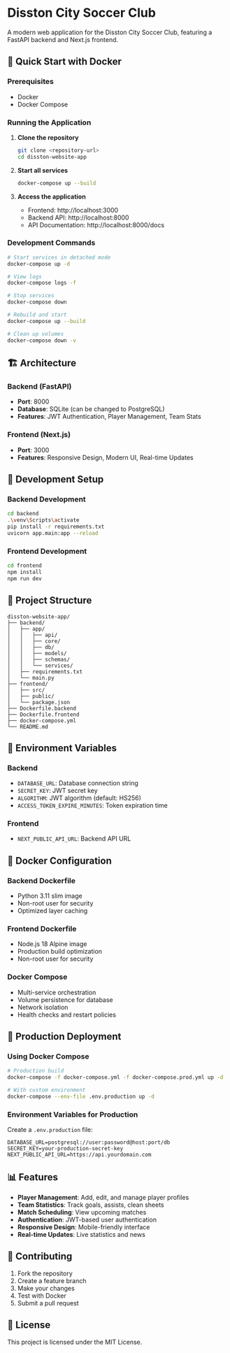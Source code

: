 # Disston City Soccer Club

A modern web application for the Disston City Soccer Club, featuring a FastAPI backend and Next.js frontend.

## 🚀 Quick Start with Docker

### Prerequisites
- Docker
- Docker Compose

### Running the Application

1. **Clone the repository**
   ```bash
   git clone <repository-url>
   cd disston-website-app
   ```

2. **Start all services**
   ```bash
   docker-compose up --build
   ```

3. **Access the application**
   - Frontend: http://localhost:3000
   - Backend API: http://localhost:8000
   - API Documentation: http://localhost:8000/docs

### Development Commands

```bash
# Start services in detached mode
docker-compose up -d

# View logs
docker-compose logs -f

# Stop services
docker-compose down

# Rebuild and start
docker-compose up --build

# Clean up volumes
docker-compose down -v
```

## 🏗️ Architecture

### Backend (FastAPI)
- **Port**: 8000
- **Database**: SQLite (can be changed to PostgreSQL)
- **Features**: JWT Authentication, Player Management, Team Stats

### Frontend (Next.js)
- **Port**: 3000
- **Features**: Responsive Design, Modern UI, Real-time Updates

## 🔧 Development Setup

### Backend Development
```bash
cd backend
.\venv\Scripts\activate
pip install -r requirements.txt
uvicorn app.main:app --reload
```

### Frontend Development
```bash
cd frontend
npm install
npm run dev
```

## 📁 Project Structure

```
disston-website-app/
├── backend/
│   ├── app/
│   │   ├── api/
│   │   ├── core/
│   │   ├── db/
│   │   ├── models/
│   │   ├── schemas/
│   │   └── services/
│   ├── requirements.txt
│   └── main.py
├── frontend/
│   ├── src/
│   ├── public/
│   └── package.json
├── Dockerfile.backend
├── Dockerfile.frontend
├── docker-compose.yml
└── README.md
```

## 🔐 Environment Variables

### Backend
- `DATABASE_URL`: Database connection string
- `SECRET_KEY`: JWT secret key
- `ALGORITHM`: JWT algorithm (default: HS256)
- `ACCESS_TOKEN_EXPIRE_MINUTES`: Token expiration time

### Frontend
- `NEXT_PUBLIC_API_URL`: Backend API URL

## 🐳 Docker Configuration

### Backend Dockerfile
- Python 3.11 slim image
- Non-root user for security
- Optimized layer caching

### Frontend Dockerfile
- Node.js 18 Alpine image
- Production build optimization
- Non-root user for security

### Docker Compose
- Multi-service orchestration
- Volume persistence for database
- Network isolation
- Health checks and restart policies

## 🚀 Production Deployment

### Using Docker Compose
```bash
# Production build
docker-compose -f docker-compose.yml -f docker-compose.prod.yml up -d

# With custom environment
docker-compose --env-file .env.production up -d
```

### Environment Variables for Production
Create a `.env.production` file:
```env
DATABASE_URL=postgresql://user:password@host:port/db
SECRET_KEY=your-production-secret-key
NEXT_PUBLIC_API_URL=https://api.yourdomain.com
```

## 📊 Features

- **Player Management**: Add, edit, and manage player profiles
- **Team Statistics**: Track goals, assists, clean sheets
- **Match Scheduling**: View upcoming matches
- **Authentication**: JWT-based user authentication
- **Responsive Design**: Mobile-friendly interface
- **Real-time Updates**: Live statistics and news

## 🤝 Contributing

1. Fork the repository
2. Create a feature branch
3. Make your changes
4. Test with Docker
5. Submit a pull request

## 📝 License

This project is licensed under the MIT License. 